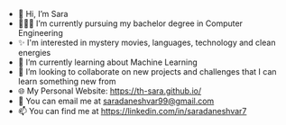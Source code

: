 - 👋 Hi, I’m Sara
- 👩🏻‍💻 I’m currently pursuing my bachelor degree in Computer Engineering
- ✨ I'm interested in mystery movies, languages, technology and clean energies
- 🌱 I’m currently learning about Machine Learning
- 💞️ I’m looking to collaborate on new projects and challenges that I can learn something new from
- 🌐 My Personal Website: https://th-sara.github.io/
- 📧 You can email me at saradaneshvar99@gmail.com
- 📫 You can find me at https://linkedin.com/in/saradaneshvar7
<!---
th-sara/th-sara is a ✨ special ✨ repository because its `README.md` (this file) appears on your GitHub profile.
You can click the Preview link to take a look at your changes.
--->
